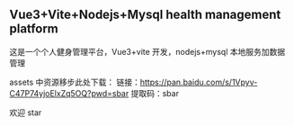 ## Vue3+Vite+Nodejs+Mysql health management platform

这是一个个人健身管理平台，Vue3+vite 开发，nodejs+mysql 本地服务加数据管理

assets 中资源移步此处下载：
链接：https://pan.baidu.com/s/1Vpyv-C47P74yjoElxZq5OQ?pwd=sbar
提取码：sbar

欢迎 star
